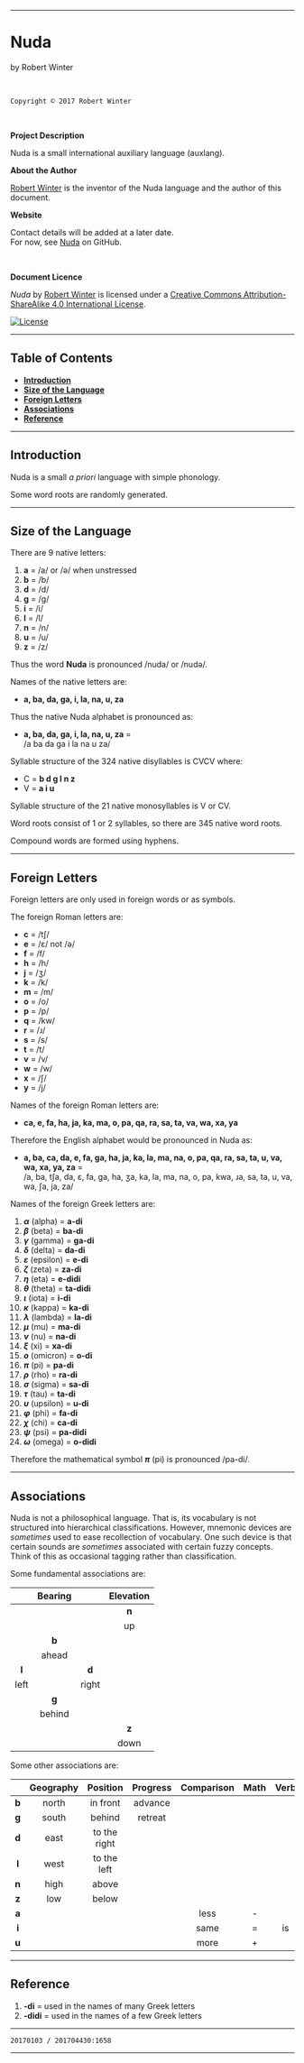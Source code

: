 <meta http-equiv="content-type" content="text/html;charset=utf-8">

---

# Nuda

by Robert Winter

<br/>

`Copyright © 2017 Robert Winter`

<br/>

**Project Description**

Nuda is a small international auxiliary language (auxlang).

**About the Author**

[Robert Winter](https://github.com/Auxlanger/Nuda) is the inventor of the Nuda language and the author of this document.

**Website**

Contact details will be added at a later date.  
For now, see [Nuda](https://github.com/Auxlanger/Nuda) on GitHub.

<br/>

**Document Licence**

*<span xmlns:dct="http://purl.org/dc/terms/" href="http://purl.org/dc/dcmitype/Text" property="dct:title" rel="dct:type">Nuda</span>* by [Robert Winter](https://github.com/Auxlanger/Nuda) is licensed under a <a rel="license" href="http://creativecommons.org/licenses/by-sa/4.0/">Creative Commons Attribution-ShareAlike 4.0 International License</a>.

[![License](https://i.creativecommons.org/l/by-sa/4.0/88x31.png)](http://creativecommons.org/licenses/by-sa/4.0/)

---

## Table of Contents

- [**Introduction**](#introduction)
- [**Size of the Language**](#size-of-the-language)
- [**Foreign Letters**](#foreign-letters)
- [**Associations**](#associations)
- [**Reference**](#reference)

---

## Introduction

Nuda is a small *a priori* language with simple phonology.

Some word roots are randomly generated.
  
---

## Size of the Language

There are 9 native letters:

1. **a** = /a/ or /ə/ when unstressed
1. **b** = /b/
1. **d** = /d/
1. **g** = /g/
1. **i** = /i/
1. **l** = /l/
1. **n** = /n/
1. **u** = /u/
1. **z** = /z/

Thus the word **Nuda** is pronounced /nuda/ or /nudə/.

Names of the native letters are:

- **a, ba, da, ga, i, la, na, u, za**

Thus the native Nuda alphabet is pronounced as:

- **a, ba, da, ga, i, la, na, u, za** =  
/a ba da ga i la na u za/

Syllable structure of the 324 native disyllables is CVCV where:

- C = **b d g l n z**
- V = **a i u**

Syllable structure of the 21 native monosyllables is V or CV.

Word roots consist of 1 or 2 syllables, so there are 345 native word roots.

Compound words are formed using hyphens.

---

## Foreign Letters

Foreign letters are only used in foreign words or as symbols.

The foreign Roman letters are:

- **c** = /tʃ/
- **e** = /ɛ/ not /ə/
- **f** = /f/
- **h** = /h/
- **j** = /ʒ/
- **k** = /k/
- **m** = /m/
- **o** = /o/
- **p** = /p/
- **q** = /kw/
- **r** = /ɹ/
- **s** = /s/
- **t** = /t/
- **v** = /v/
- **w** = /w/
- **x** = /ʃ/
- **y** = /j/

Names of the foreign Roman letters are:

- **ca, e, fa, ha, ja, ka, ma, o, pa, qa, ra, sa, ta, va, wa, xa, ya**

Therefore the English alphabet would be pronounced in Nuda as:

- **a, ba, ca, da, e, fa, ga, ha, ja, ka, la, ma, na, o, pa, qa, ra, sa, ta, u, va, wa, xa, ya, za** =  
/a, ba, tʃa, da, ɛ, fa, ga, ha, ʒa, ka, la, ma, na, o, pa, kwa, ɹa, sa, ta, u, va, wa, ʃa, ja, za/

Names of the foreign Greek letters are:

1. ***α*** (alpha) = **a-di**
1. ***β*** (beta) = **ba-di**
1. ***γ*** (gamma) = **ga-di**
1. ***δ*** (delta) = **da-di**
1. ***ε*** (epsilon) = **e-di**
1. ***ζ*** (zeta) = **za-di**
1. ***η*** (eta) = **e-didi**
1. ***θ*** (theta) = **ta-didi**
1. ***ι*** (iota) = **i-di**
1. ***κ*** (kappa) = **ka-di**
1. ***λ*** (lambda) = **la-di**
1. ***μ*** (mu) = **ma-di**
1. ***ν*** (nu) = **na-di**
1. ***ξ*** (xi) = **xa-di**
1. ***ο*** (omicron) = **o-di**
1. ***π*** (pi) = **pa-di**
1. ***ρ*** (rho) = **ra-di**
1. ***σ*** (sigma) = **sa-di**
1. ***τ*** (tau) = **ta-di**
1. ***υ*** (upsilon) = **u-di**
1. ***φ*** (phi) = **fa-di**
1. ***χ*** (chi) = **ca-di**
1. ***ψ*** (psi) = **pa-didi**
1. ***ω*** (omega) = **o-didi**

Therefore the mathematical symbol ***π*** (pi) is pronounced /pa-di/.

---

## Associations

Nuda is not a philosophical language. That is, its vocabulary is not structured into hierarchical classifications. However, mnemonic devices are *sometimes* used to ease recollection of vocabulary. One such device is that certain sounds are *sometimes* associated with certain fuzzy concepts. Think of this as occasional tagging rather than classification.

Some fundamental associations are:

|       | Bearing |       | Elevation |
| :---: | :---:   | :---: | :---:     |
|       |         |       | **n**     |
|       |         |       | up        |
|       | **b**   |       |           |
|       | ahead   |       |           |
| **l** |         | **d** |           |
| left  |         | right |           |
|       | **g**   |       |           |
|       | behind  |       |           |
|       |         |       | **z**     |
|       |         |       | down      |

Some other associations are:

|         | Geography   | Position          | Progress  | Comparison | Math  | Verb  |
| :---:   | :---:       | :---:             | :---:     | :---:      | :---: | :---: |
| **b**   | north       | in front          | advance   |            |       |       |
| **g**   | south       | behind            | retreat   |            |       |       |
| **d**   | east        | to the right      |           |            |       |       |
| **l**   | west        | to the left       |           |            |       |       |
| **n**   | high        | above             |           |            |       |       |
| **z**   | low         | below             |           |            |       |       |
| **a**   |             |                   |           | less       | -     |       |
| **i**   |             |                   |           | same       | =     | is    |
| **u**   |             |                   |           | more       | +     |       |


---

## Reference

1. **-di** = used in the names of many Greek letters
1. **-didi** = used in the names of a few Greek letters

<!--
1. **** = 

-->

---

`20170103 / 201704430:1658`

---
